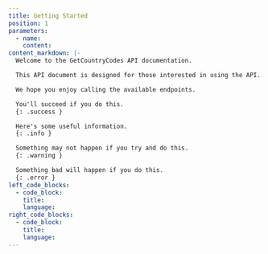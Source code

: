 ```yaml
---
title: Getting Started
position: 1
parameters:
  - name:
    content:
content_markdown: |-
  Welcome to the GetCountryCodes API documentation.

  This API document is designed for those interested in using the API.

  We hope you enjoy calling the available endpoints.

  You'll succeed if you do this.
  {: .success }

  Here's some useful information.
  {: .info }

  Something may not happen if you try and do this.
  {: .warning }

  Something bad will happen if you do this.
  {: .error }
left_code_blocks:
  - code_block:
    title:
    language:
right_code_blocks:
  - code_block:
    title:
    language:
---
```

